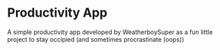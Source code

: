 # Productivity App

A simple productivity app developed by WeatherboySuper as a fun little project to stay occipied (and sometimes procrastinate (oops))
